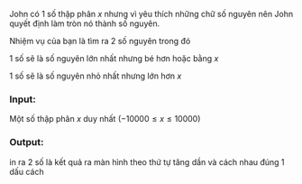 John có 1 số thập phân $x$ nhưng vì yêu thích những chữ số nguyên nên John quyết định làm tròn nó thành số nguyên.

Nhiệm vụ của bạn là tìm ra 2 số nguyên trong đó 

1 số sẽ là số nguyên lớn nhất nhưng bé hơn hoặc bằng $x$

1 số sẽ là số nguyên nhỏ nhất nhưng lớn hơn $x$



### Input:

Một số thập phân $x$ duy nhất $(-10000 \le x \le 10000)$

### Output:

in ra 2 số là kết quả ra màn hình theo thứ tự tăng dần và cách nhau đúng 1 dấu cách
